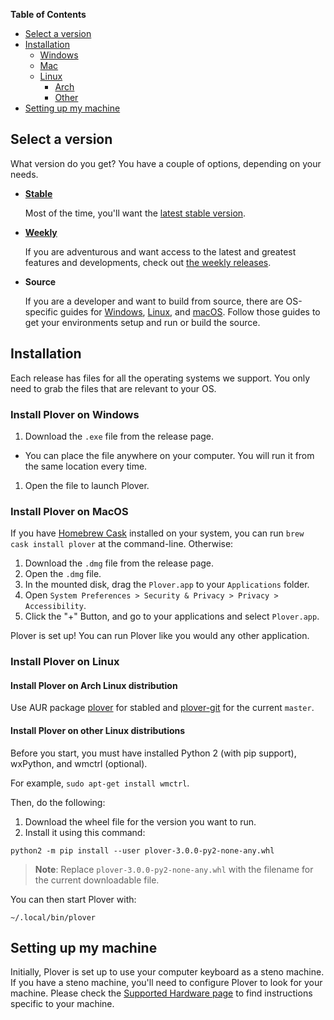 **Table of Contents**

- [Select a version](#select-a-version)
- [Installation](#installation)
  - [Windows](#windows)
  - [Mac](#mac)
  - [Linux](#linux)
    - [Arch](#arch)
    - [Other](#other)
- [Setting up my machine](#setting-up-my-machine)

## Select a version

What version do you get? You have a couple of options, depending on your needs.

- [**Stable**](https://github.com/openstenoproject/plover/releases/latest)

    Most of the time, you'll want the [latest stable version](https://github.com/openstenoproject/plover/releases/latest).
- [**Weekly**](https://github.com/openstenoproject/plover/releases)

    If you are adventurous and want access to the latest and greatest features and developments, check out [the weekly releases](https://github.com/openstenoproject/plover/releases).
- **Source**

    If you are a developer and want to build from source, there are OS-specific guides for [Windows](https://github.com/openstenoproject/plover/tree/master/windows), [Linux](https://github.com/openstenoproject/plover/tree/master/linux), and [macOS](https://github.com/openstenoproject/plover/tree/master/osx). Follow those guides to get your environments setup and run or build the source.

## Installation

Each release has files for all the operating systems we support. You only need to grab the files that are relevant to your OS.

### Install Plover on Windows

1. Download the `.exe` file from the release page.
  * You can place the file anywhere on your computer. You will run it from the same location every time.
1. Open the file to launch Plover.

### Install Plover on MacOS

If you have [Homebrew Cask](https://caskroom.github.io/) installed on your system, you can run `brew cask install plover` at the command-line. Otherwise:

1. Download the `.dmg` file from the release page.
1. Open the `.dmg` file.
1. In the mounted disk, drag the `Plover.app` to your `Applications` folder.
1. Open `System Preferences > Security & Privacy > Privacy > Accessibility`.
1. Click the "+" Button, and go to your applications and select `Plover.app`.

Plover is set up! You can run Plover like you would any other application.

### Install Plover on Linux

#### Install Plover on Arch Linux distribution

Use AUR package [plover](https://aur.archlinux.org/packages/plover/) for stabled and [plover-git](https://aur.archlinux.org/packages/plover-git/) for the current `master`.

#### Install Plover on other Linux distributions 

Before you start, you must have installed Python 2 (with pip support), wxPython, and wmctrl (optional). 

For example, `sudo apt-get install wmctrl`.

Then, do the following:

1. Download the wheel file for the version you want to run. 
1. Install it using this command:

`python2 -m pip install --user plover-3.0.0-py2-none-any.whl`

> **Note**: Replace `plover-3.0.0-py2-none-any.whl` with the filename for the current downloadable file. 

You can then start Plover with:

`~/.local/bin/plover`

## Setting up my machine

Initially, Plover is set up to use your computer keyboard as a steno machine. If you have a steno machine, you'll need to configure Plover to look for your machine. Please check the [Supported Hardware page](https://github.com/openstenoproject/plover/wiki/Supported-Hardware) to find instructions specific to your machine.